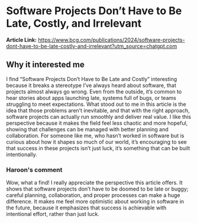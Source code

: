 # Software Projects Don’t Have to Be Late, Costly, and Irrelevant

**Article Link:** https://www.bcg.com/publications/2024/software-projects-dont-have-to-be-late-costly-and-irrelevant?utm_source=chatgpt.com

## Why it interested me
I find “Software Projects Don’t Have to Be Late and Costly” interesting because it breaks a stereotype I’ve always heard about software, that projects almost always go wrong. Even from the outside, it’s common to hear stories about apps launching late, systems full of bugs, or teams struggling to meet expectations. What stood out to me in this article is the idea that those problems aren’t inevitable, and that with the right approach, software projects can actually run smoothly and deliver real value. I like this perspective because it makes the field feel less chaotic and more hopeful, showing that challenges can be managed with better planning and collaboration. For someone like me, who hasn’t worked in software but is curious about how it shapes so much of our world, it’s encouraging to see that success in these projects isn’t just luck, it’s something that can be built intentionally.

### Haroon's comment
Wow, what a find! I really appreciate the perspective this article offers. It shows that software projects don’t have to be doomed to be late or buggy; careful planning, collaboration, and proper processes can make a huge difference. It makes me feel more optimistic about working in software in the future, because it emphasizes that success is achievable with intentional effort, rather than just luck.
